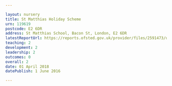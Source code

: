 ```yaml
---

layout: nursery
title: St Matthias Holiday Scheme
urn: 119619
postcode: E2 6DR
address: St Matthias School, Bacon St, London, E2 6DR
latestReportUrl: https://reports.ofsted.gov.uk/provider/files/2591473/urn/119619.pdf
teaching: 2
development: 2
leadership: 2
outcomes: 0
overall: 2
date: 01 April 2018 
datePublish: 1 June 2016

---
```

